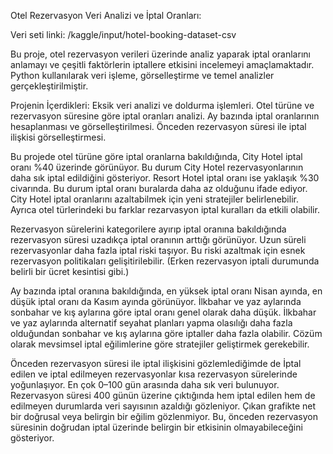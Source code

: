 Otel Rezervasyon Veri Analizi ve İptal Oranları:

Veri seti linki: /kaggle/input/hotel-booking-dataset-csv

Bu proje, otel rezervasyon verileri üzerinde analiz yaparak iptal oranlarını anlamayı ve çeşitli faktörlerin iptallere etkisini incelemeyi amaçlamaktadır.
Python kullanılarak veri işleme, görselleştirme ve temel analizler gerçekleştirilmiştir.

Projenin İçerdikleri:
Eksik veri analizi ve doldurma işlemleri.
Otel türüne ve rezervasyon süresine göre iptal oranları analizi.
Ay bazında iptal oranlarının hesaplanması ve görselleştirilmesi.
Önceden rezervasyon süresi ile iptal ilişkisi görselleştirmesi.

Bu projede otel türüne göre iptal oranlarna bakıldığında, City Hotel iptal oranı %40 üzerinde görünüyor. Bu durum City Hotel rezervasyonlarının daha sık iptal edildiğini gösteriyor.
Resort Hotel iptal oranı ise yaklaşık %30 civarında. Bu durum iptal oranı buralarda daha az olduğunu ifade ediyor.
City Hotel iptal oranlarını azaltabilmek için yeni stratejiler belirlenebilir. 
Ayrıca otel türlerindeki bu farklar rezarvasyon iptal kuralları da etkili olabilir.

Rezervasyon sürelerini kategorilere ayırıp iptal oranına bakıldığında rezervasyon süresi uzadıkça iptal oranının arttığı görünüyor. Uzun süreli rezervasyonlar daha fazla iptal riski taşıyor.
Bu riski azaltmak için esnek rezervasyon politikaları gelişitirilebilir. (Erken rezervasyon iptali durumunda belirli bir ücret kesintisi gibi.)

Ay bazında iptal oranına bakıldığında, en yüksek iptal oranı Nisan ayında, en düşük iptal oranı da Kasım ayında görünüyor. İlkbahar ve yaz aylarında sonbahar ve kış aylarına göre iptal oranı genel olarak daha düşük.
İlkbahar ve yaz aylarında alternatif seyahat planları yapma olasılığı daha fazla olduğundan sonbahar ve kış aylarına göre iptaller daha fazla olabilir.
Cözüm olarak mevsimsel iptal eğilimlerine göre stratejiler geliştirmek gerekebilir.

Önceden rezervasyon süresi ile iptal ilişkisini gözlemlediğimde de İptal edilen ve iptal edilmeyen rezervasyonlar kısa rezervasyon sürelerinde yoğunlaşıyor.
En çok 0–100 gün arasında daha sık veri bulunuyor. Rezervasyon süresi 400 günün üzerine çıktığında hem iptal edilen hem de edilmeyen durumlarda veri sayısının azaldığı gözleniyor.
Çıkan grafikte net bir doğrusal veya belirgin bir eğilim gözlenmiyor. Bu, önceden rezervasyon süresinin doğrudan iptal üzerinde belirgin bir etkisinin olmayabileceğini gösteriyor.


